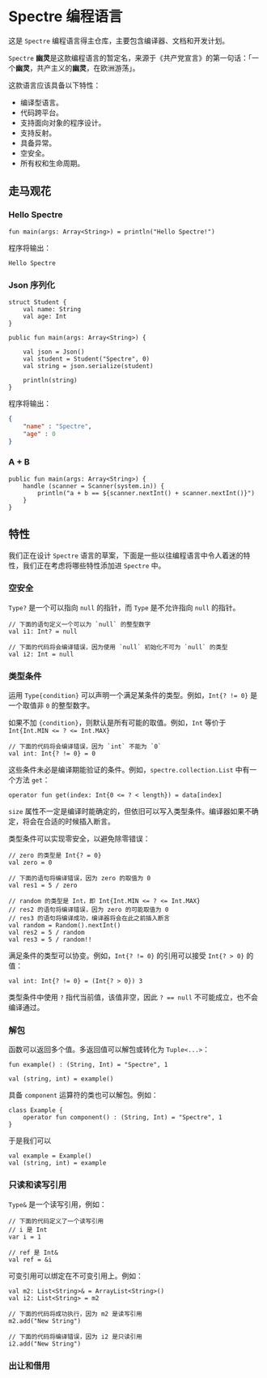 # Spectre 编程语言

这是 `Spectre` 编程语言得主仓库，主要包含编译器、文档和开发计划。

`Spectre` **幽灵**是这款编程语言的暂定名，来源于《共产党宣言》的第一句话：「一个**幽灵**，共产主义的**幽灵**，在欧洲游荡」。

这款语言应该具备以下特性：

* 编译型语言。
* 代码跨平台。
* 支持面向对象的程序设计。
* 支持反射。
* 具备异常。
* 空安全。
* 所有权和生命周期。

## 走马观花

### Hello Spectre

```spectre
fun main(args: Array<String>) = println("Hello Spectre!")
```

程序将输出：

```
Hello Spectre
```

### Json 序列化

```spectre
struct Student {
    val name: String
    val age: Int
}

public fun main(args: Array<String>) {

    val json = Json()
    val student = Student("Spectre", 0)
    val string = json.serialize(student)

    println(string)
}
```

程序将输出：

```json
{
    "name" : "Spectre",
    "age" : 0
}
```

### A + B

```spectre
public fun main(args: Array<String>) {
    handle (scanner = Scanner(system.in)) {
        println("a + b == ${scanner.nextInt() + scanner.nextInt()}")
    }
}
```

## 特性

我们正在设计 `Spectre` 语言的草案，下面是一些以往编程语言中令人着迷的特性，我们正在考虑将哪些特性添加进 `Spectre` 中。

### 空安全

`Type?` 是一个可以指向 `null` 的指针，而 `Type` 是不允许指向 `null` 的指针。

```spectre
// 下面的语句定义一个可以为 `null` 的整型数字
val i1: Int? = null

// 下面的代码将会编译错误，因为使用 `null` 初始化不可为 `null` 的类型
val i2: Int = null
```

### 类型条件

运用 `Type{condition}` 可以声明一个满足某条件的类型。例如，`Int{? != 0}` 是一个取值非 `0` 的整型数字。

如果不加 `{condition}`，则默认是所有可能的取值。例如，`Int` 等价于 `Int{Int.MIN <= ? <= Int.MAX}`

```spectre
// 下面的代码将会编译错误，因为 `int` 不能为 `0`
val int: Int{? != 0} = 0
```

这些条件未必是编译期能验证的条件。例如，`spectre.collection.List` 中有一个方法 `get`：

```spectre
operator fun get(index: Int{0 <= ? < length}) = data[index]
```

`size` 属性不一定是编译时能确定的，但依旧可以写入类型条件。编译器如果不确定，将会在合适的时候插入断言。

类型条件可以实现零安全，以避免除零错误：

```spectre
// zero 的类型是 Int{? = 0}
val zero = 0

// 下面的语句将编译错误，因为 zero 的取值为 0
val res1 = 5 / zero

// random 的类型是 Int，即 Int{Int.MIN <= ? <= Int.MAX}
// res2 的语句将编译错误，因为 zero 的可能取值为 0
// res3 的语句将编译成功，编译器将会在此之前插入断言
val random = Random().nextInt()
val res2 = 5 / random
val res3 = 5 / random!!
```

满足条件的类型可以协变。例如，`Int{? != 0}` 的引用可以接受 `Int{? > 0}` 的值：

```spectre
val int: Int{? != 0} = (Int{? > 0}) 3
```

类型条件中使用 `?` 指代当前值，该值非空，因此 `? == null` 不可能成立，也不会编译通过。

### 解包

函数可以返回多个值。多返回值可以解包或转化为 `Tuple<...>`：

```spectre
fun example() : (String, Int) = "Spectre", 1

val (string, int) = example()
```

具备 `component` 运算符的类也可以解包。例如：

```spectre
class Example {
    operator fun component() : (String, Int) = "Spectre", 1
}
```

于是我们可以

```spectre
val example = Example()
val (string, int) = example
```

### 只读和读写引用

`Type&` 是一个读写引用，例如：

```spectre
// 下面的代码定义了一个读写引用
// i 是 Int
var i = 1

// ref 是 Int&
val ref = &i
```

可变引用可以绑定在不可变引用上。例如：

```spectre
val m2: List<String>& = ArrayList<String>()
val i2: List<String> = m2

// 下面的代码将成功执行，因为 m2 是读写引用
m2.add("New String")

// 下面的代码将编译错误，因为 i2 是只读引用
i2.add("New String")
```

### 出让和借用

